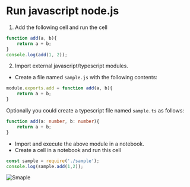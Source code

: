 # Run javascript node.js

1. Add the following cell and run the cell

```javascript
function add(a, b){
    return a + b;
}
console.log(add(1, 2));
```


2. Import external javascript/typescript modules.
* Create a file named `sample.js` with the following contents:

```javascript
module.exports.add = function add(a, b){
    return a + b;
}
```

Optionally you could create a typescript file named `sample.ts` as follows:

```typescript
function add(a: number, b: number){
    return a + b;
}
```

* Import and execute the above module in a notebook.
* Create a cell in a notebook and run this cell

```javascript
const sample = require('./sample');
console.log(sample.add(1,2));
```

![Smaple](https://raw.githubusercontent.com/DonJayamanne/typescript-notebook/main/resources/docs/basics/sample.png)
